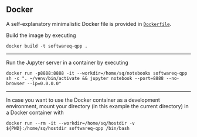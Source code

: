 ## Docker

A self-explanatory minimalistic Docker file is provided
in [`Dockerfile`](https://github.com/softwareqinc/qpp/tree/main/docker/Dockerfile).

Build the image by executing

```shell
docker build -t softwareq-qpp .
```

---

Run the Jupyter server in a container by executing

```shell
docker run -p8888:8888 -it --workdir=/home/sq/notebooks softwareq-qpp sh -c ". ~/venv/bin/activate && jupyter notebook --port=8888 --no-browser --ip=0.0.0.0"
```

---

In case you want to use the Docker container as a development environment,
mount your directory (in this example the current directory) in a Docker
container with

```shell
docker run --rm -it --workdir=/home/sq/hostdir -v ${PWD}:/home/sq/hostdir softwareq-qpp /bin/bash
```
